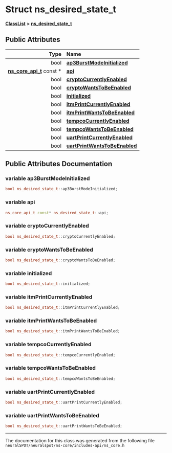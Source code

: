 

# Struct ns\_desired\_state\_t



[**ClassList**](annotated.md) **>** [**ns\_desired\_state\_t**](structns__desired__state__t.md)


























## Public Attributes

| Type | Name |
| ---: | :--- |
|  bool | [**ap3BurstModeInitialized**](#variable-ap3burstmodeinitialized)  <br> |
|  [**ns\_core\_api\_t**](structns__core__api__t.md) const  \* | [**api**](#variable-api)  <br> |
|  bool | [**cryptoCurrentlyEnabled**](#variable-cryptocurrentlyenabled)  <br> |
|  bool | [**cryptoWantsToBeEnabled**](#variable-cryptowantstobeenabled)  <br> |
|  bool | [**initialized**](#variable-initialized)  <br> |
|  bool | [**itmPrintCurrentlyEnabled**](#variable-itmprintcurrentlyenabled)  <br> |
|  bool | [**itmPrintWantsToBeEnabled**](#variable-itmprintwantstobeenabled)  <br> |
|  bool | [**tempcoCurrentlyEnabled**](#variable-tempcocurrentlyenabled)  <br> |
|  bool | [**tempcoWantsToBeEnabled**](#variable-tempcowantstobeenabled)  <br> |
|  bool | [**uartPrintCurrentlyEnabled**](#variable-uartprintcurrentlyenabled)  <br> |
|  bool | [**uartPrintWantsToBeEnabled**](#variable-uartprintwantstobeenabled)  <br> |












































## Public Attributes Documentation




### variable ap3BurstModeInitialized 

```C++
bool ns_desired_state_t::ap3BurstModeInitialized;
```






### variable api 

```C++
ns_core_api_t const* ns_desired_state_t::api;
```






### variable cryptoCurrentlyEnabled 

```C++
bool ns_desired_state_t::cryptoCurrentlyEnabled;
```






### variable cryptoWantsToBeEnabled 

```C++
bool ns_desired_state_t::cryptoWantsToBeEnabled;
```






### variable initialized 

```C++
bool ns_desired_state_t::initialized;
```






### variable itmPrintCurrentlyEnabled 

```C++
bool ns_desired_state_t::itmPrintCurrentlyEnabled;
```






### variable itmPrintWantsToBeEnabled 

```C++
bool ns_desired_state_t::itmPrintWantsToBeEnabled;
```






### variable tempcoCurrentlyEnabled 

```C++
bool ns_desired_state_t::tempcoCurrentlyEnabled;
```






### variable tempcoWantsToBeEnabled 

```C++
bool ns_desired_state_t::tempcoWantsToBeEnabled;
```






### variable uartPrintCurrentlyEnabled 

```C++
bool ns_desired_state_t::uartPrintCurrentlyEnabled;
```






### variable uartPrintWantsToBeEnabled 

```C++
bool ns_desired_state_t::uartPrintWantsToBeEnabled;
```




------------------------------
The documentation for this class was generated from the following file `neuralSPOT/neuralspot/ns-core/includes-api/ns_core.h`

